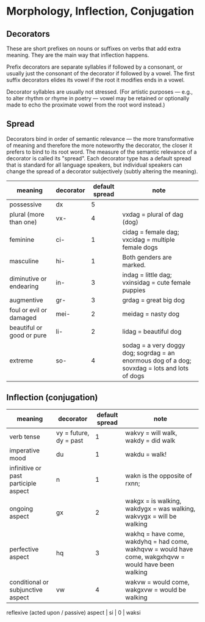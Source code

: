 # Morphology, Inflection, Conjugation

## Decorators
These are short prefixes on nouns or suffixes on verbs that add extra meaning. They are the main way that inflection happens.

Prefix decorators are separate syllables if followed by a consonant, or usually just the consonant of the decorator if followed by a vowel. The first suffix decorators elides its vowel if the root it modifies ends in a vowel.

Decorator syllables are usually not stressed. (For artistic purposes &mdash; e.g., to alter rhythm or rhyme in poetry &mdash; vowel may be retained or optionally made to echo the proximate vowel from the root word instead.)

## Spread
Decorators bind in order of semantic relevance &mdash; the more transformative of meaning and therefore the more noteworthy the decorator, the closer it prefers to bind to its root word. The measure of the semantic relevance of a decorator is called its "spread". Each decorator type has a default spread that is standard for all language speakers, but individual speakers can change the spread of a decorator subjectively (subtly altering the meaning).

meaning | decorator | default spread | note
--- | --- | --- | ---
possessive | dx | 5 | 
plural (more than one) | vx- | 4 | vxdag = plural of dag (dog)
feminine | ci- | 1 | cidag = female dag; vxcidag = multiple female dogs
masculine | hi- | 1 | Both genders are marked.
diminutive or endearing | in- | 3 | indag = little dag; vxinsidag = cute female puppies
augmentive | gr- | 3 | grdag = great big dog
foul or evil or damaged | mei- | 2 | meidag = nasty dog
beautiful or good or pure | li- | 2 | lidag = beautiful dog
extreme | so- | 4 | sodag = a very doggy dog; sogrdag = an enormous dog of a dog; sovxdag = lots and lots of dogs

## Inflection (conjugation)

meaning | decorator | default spread | note
--- | --- | --- | ---
verb tense | vy = future, dy = past | 1 | wakvy = will walk, wakdy = did walk
imperative mood | du | 1 | wakdu = walk!
infinitive or past participle aspect | n | 1 | wakn is the opposite of rxnn; 
ongoing aspect | gx | 2 | wakgx = is walking, wakdygx = was walking, wakvygx = will be walking
perfective aspect | hq | 3 | wakhq = have come, wakdyhq = had come, wakhqvw = would have come, wakgxhqvw = would have been walking
conditional or subjunctive aspect | vw | 4 | wakvw = would come, wakgxvw = would be walking

reflexive (acted upon / passive) aspect | si | 0 | waksi
